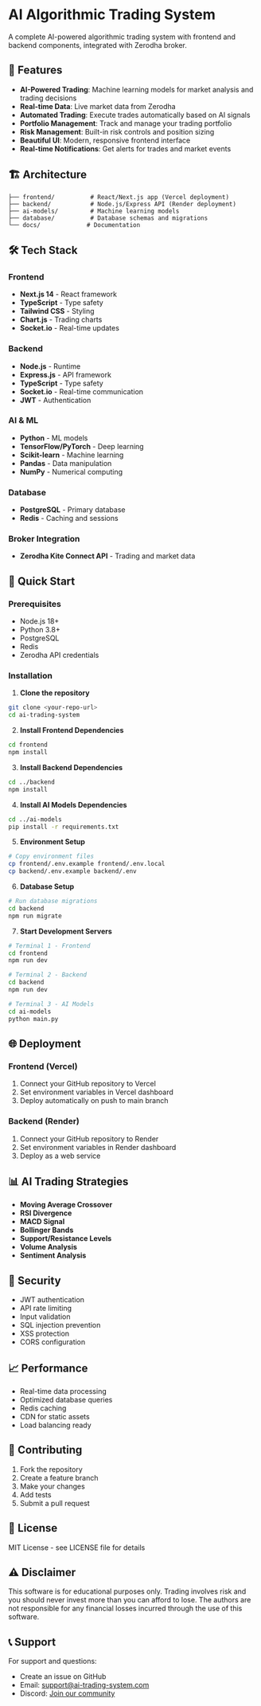 # AI Algorithmic Trading System

A complete AI-powered algorithmic trading system with frontend and backend components, integrated with Zerodha broker.

## 🚀 Features

- **AI-Powered Trading**: Machine learning models for market analysis and trading decisions
- **Real-time Data**: Live market data from Zerodha
- **Automated Trading**: Execute trades automatically based on AI signals
- **Portfolio Management**: Track and manage your trading portfolio
- **Risk Management**: Built-in risk controls and position sizing
- **Beautiful UI**: Modern, responsive frontend interface
- **Real-time Notifications**: Get alerts for trades and market events

## 🏗️ Architecture

```
├── frontend/          # React/Next.js app (Vercel deployment)
├── backend/           # Node.js/Express API (Render deployment)
├── ai-models/         # Machine learning models
├── database/          # Database schemas and migrations
└── docs/             # Documentation
```

## 🛠️ Tech Stack

### Frontend
- **Next.js 14** - React framework
- **TypeScript** - Type safety
- **Tailwind CSS** - Styling
- **Chart.js** - Trading charts
- **Socket.io** - Real-time updates

### Backend
- **Node.js** - Runtime
- **Express.js** - API framework
- **TypeScript** - Type safety
- **Socket.io** - Real-time communication
- **JWT** - Authentication

### AI & ML
- **Python** - ML models
- **TensorFlow/PyTorch** - Deep learning
- **Scikit-learn** - Machine learning
- **Pandas** - Data manipulation
- **NumPy** - Numerical computing

### Database
- **PostgreSQL** - Primary database
- **Redis** - Caching and sessions

### Broker Integration
- **Zerodha Kite Connect API** - Trading and market data

## 🚀 Quick Start

### Prerequisites
- Node.js 18+
- Python 3.8+
- PostgreSQL
- Redis
- Zerodha API credentials

### Installation

1. **Clone the repository**
```bash
git clone <your-repo-url>
cd ai-trading-system
```

2. **Install Frontend Dependencies**
```bash
cd frontend
npm install
```

3. **Install Backend Dependencies**
```bash
cd ../backend
npm install
```

4. **Install AI Models Dependencies**
```bash
cd ../ai-models
pip install -r requirements.txt
```

5. **Environment Setup**
```bash
# Copy environment files
cp frontend/.env.example frontend/.env.local
cp backend/.env.example backend/.env
```

6. **Database Setup**
```bash
# Run database migrations
cd backend
npm run migrate
```

7. **Start Development Servers**
```bash
# Terminal 1 - Frontend
cd frontend
npm run dev

# Terminal 2 - Backend
cd backend
npm run dev

# Terminal 3 - AI Models
cd ai-models
python main.py
```

## 🌐 Deployment

### Frontend (Vercel)
1. Connect your GitHub repository to Vercel
2. Set environment variables in Vercel dashboard
3. Deploy automatically on push to main branch

### Backend (Render)
1. Connect your GitHub repository to Render
2. Set environment variables in Render dashboard
3. Deploy as a web service

## 📊 AI Trading Strategies

- **Moving Average Crossover**
- **RSI Divergence**
- **MACD Signal**
- **Bollinger Bands**
- **Support/Resistance Levels**
- **Volume Analysis**
- **Sentiment Analysis**

## 🔐 Security

- JWT authentication
- API rate limiting
- Input validation
- SQL injection prevention
- XSS protection
- CORS configuration

## 📈 Performance

- Real-time data processing
- Optimized database queries
- Redis caching
- CDN for static assets
- Load balancing ready

## 🤝 Contributing

1. Fork the repository
2. Create a feature branch
3. Make your changes
4. Add tests
5. Submit a pull request

## 📄 License

MIT License - see LICENSE file for details

## ⚠️ Disclaimer

This software is for educational purposes only. Trading involves risk and you should never invest more than you can afford to lose. The authors are not responsible for any financial losses incurred through the use of this software.

## 📞 Support

For support and questions:
- Create an issue on GitHub
- Email: support@ai-trading-system.com
- Discord: [Join our community](https://discord.gg/ai-trading)
